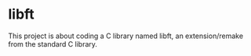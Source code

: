 # libft

This project is about coding a C library named libft, an extension/remake from the standard C library.
